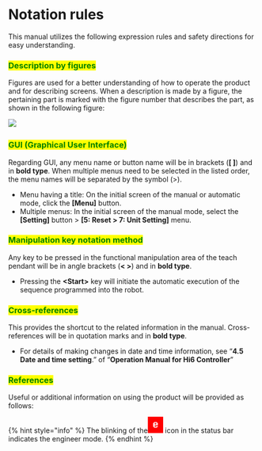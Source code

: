 # Notation rules

This manual utilizes the following expression rules and safety directions for easy understanding.

### <mark style="color:green;">Description by figures</mark>

Figures are used for a better understanding of how to operate the product and for describing screens. When a description is made by a figure, the pertaining part is marked with the figure number that describes the part, as shown in the following figure:

![](../.gitbook/assets/image\_explan.png)

### <mark style="color:green;">GUI (Graphical User Interface)</mark>

Regarding GUI, any menu name or button name will be in brackets (**\[ ]**) and in **bold type**. When multiple menus need to be selected in the listed order, the menu names will be separated by the symbol (>).

* Menu having a title: On the initial screen of the manual or automatic mode, click the **\[Menu]** button.
* Multiple menus: In the initial screen of the manual mode, select the **\[Setting]** button > **\[5: Reset > 7: Unit Setting]** menu.

### <mark style="color:green;">Manipulation key notation method</mark>

Any key to be pressed in the functional manipulation area of the teach pendant will be in angle brackets (**< >**) and in **bold type**.

* Pressing the **\<Start>** key will initiate the automatic execution of the sequence programmed into the robot.

### <mark style="color:green;">Cross-references</mark>

This provides the shortcut to the related information in the manual. Cross-references will be in quotation marks and in **bold type**.

* For details of making changes in date and time information, see “**4.5 Date and time setting**.” of “**Operation Manual for Hi6 Controller**” &#x20;

### <mark style="color:green;">References</mark>

Useful or additional information on using the product will be provided as follows:

{% hint style="info" %}
The blinking of the![](../.gitbook/assets/engineer.png) icon in the status bar indicates the engineer mode.
{% endhint %}
